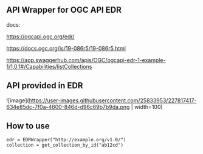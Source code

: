 ## API Wrapper for OGC API EDR
docs: 

https://ogcapi.ogc.org/edr/

https://docs.ogc.org/is/19-086r5/19-086r5.html

https://app.swaggerhub.com/apis/OGC/ogcapi-edr-1-example-1/1.0.1#/Capabilities/listCollections

## API provided in EDR

![image](https://user-images.githubusercontent.com/25833953/227817417-634e85dc-7f0a-4600-846d-d96c69b7b9da.png | width=100)

## How to use

```
edr = EDRWrapper("http://example.org/v1.0/")
collection = get_collection_by_id("ab12cd")
```
